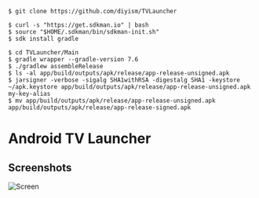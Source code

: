     $ git clone https://github.com/diyism/TVLauncher
    
    $ curl -s "https://get.sdkman.io" | bash
    $ source "$HOME/.sdkman/bin/sdkman-init.sh"
    $ sdk install gradle
    
    $ cd TVLauncher/Main
    $ gradle wrapper --gradle-version 7.6
    $ ./gradlew assembleRelease
    $ ls -al app/build/outputs/apk/release/app-release-unsigned.apk
    $ jarsigner -verbose -sigalg SHA1withRSA -digestalg SHA1 -keystore ~/apk.keystore app/build/outputs/apk/release/app-release-unsigned.apk my-key-alias
    $ mv app/build/outputs/apk/release/app-release-unsigned.apk app/build/outputs/apk/release/app-release-signed.apk

# Android TV Launcher

## Screenshots
![Screen](Misc/1.png)

